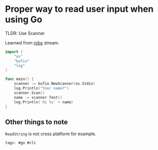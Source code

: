 # Proper way to read user input when using Go

TLDR: Use Scanner

Learned from [robs](../80) stream.

```go
import (
    "os"
    "bufio"
    "log"
)

func main() {
    scanner := bufio.NewScanner(os.Stdin)
    log.Println("Your name?")
    scanner.Scan()
    name := scanner.Text()
    log.Println(`Hi %s` + name)
}
```

## Other things to note

`ReadString` is not cross platform for example.

    tags: #go #cli
